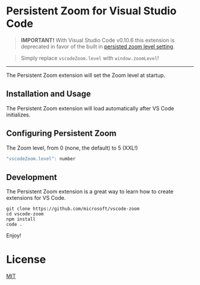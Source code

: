 # Persistent Zoom for Visual Studio Code

> **IMPORTANT!** With Visual Studio Code v0.10.6 this extension is deprecated in favor of the built in [persisted zoom level setting](https://code.visualstudio.com/Updates#_persisted-zoom-level). 

>Simply replace `vscodeZoom.level` with `window.zoomLevel`!

---------------------------------------------------
The Persistent Zoom extension will set the Zoom level at startup.

## Installation and Usage
The Persistent Zoom extension will load automatically after VS Code initializes.  

## Configuring Persistent Zoom

The Zoom level, from 0 (none, the default) to 5 (XXL!)

``` javascript
"vscodeZoom.level": number
```

## Development
The Persistent Zoom extension is a great way to learn how to create extensions for VS Code. 

	git clone https://github.com/microsoft/vscode-zoom
	cd vscode-zoom
	npm install
	code .

Enjoy!

# License
[MIT](LICENSE)

